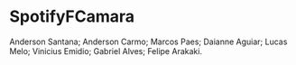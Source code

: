 # SpotifyFCamara
Anderson Santana; Anderson Carmo; Marcos Paes; Daianne Aguiar; Lucas Melo; Vinicius Emidio; Gabriel Alves; Felipe Arakaki.
